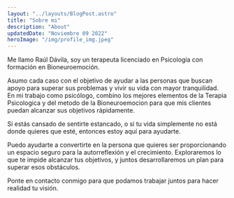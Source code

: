 ```yaml
---
layout: "../layouts/BlogPost.astro"
title: "Sobre mi"
description: "About"
updatedDate: "Noviembre 09 2022"
heroImage: "/img/profile_img.jpeg"
---
```


Me llamo Raúl Dávila, soy un terapeuta licenciado en Psicología con formación en Bioneuroemoción.

Asumo cada caso con el objetivo de ayudar a las personas que buscan apoyo para superar sus problemas y vivir su vida con mayor tranquilidad. En mi trabajo como psicólogo, combino los mejores elementos de la Terapia Psicologica y del metodo de la Bioneuroemocion para que mis clientes puedan alcanzar sus objetivos rápidamente.

Si estás cansado de sentirte estancado, o si tu vida simplemente no está donde quieres que esté, entonces estoy aquí para ayudarte.

Puedo ayudarte a convertirte en la persona que quieres ser proporcionando un espacio seguro para la autorreflexión y el crecimiento. Exploraremos lo que te impide alcanzar tus objetivos, y juntos desarrollaremos un plan para superar esos obstáculos.

Ponte en contacto conmigo para que podamos trabajar juntos para hacer realidad tu visión.
